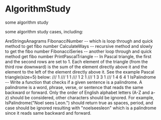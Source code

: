 # AlgorithmStudy
some algorithm study

some algorithm study cases, including:

AreStringsAnagrams
FibonacciNumber -- which is loop through and quick method to get fibo number
CalculateWays -- recursive method and slowly to get the fibo number
FibonacciSeries -- another loop through and quick method get fibo number
PrintPascalTriangle -- In Pascal triangle, the first and the second rows are set to 1. Each element of the triangle (from the third row downward) is the sum of the element directly above it and the element to the left of the element directly above it. See the example Pascal triangle(size=5) below: /// 1
/// 1 1
/// 1 2 1
/// 1 3 3 1
/// 1 4 6 4 1
IsPalindrome -- Write a function that checks if a given sentence is a palindrome. A palindrome is a word, phrase, verse, or sentence that reads the same backward or forward. Only the order of English alphabet letters (A-Z and a-z) should be considered, other characters should be ignored. For example, IsPalindrome("Noel sees Leon.") should return true as spaces, period, and case should be ignored resulting with "noelseesleon" which is a palindrome since it reads same backward and forward.
